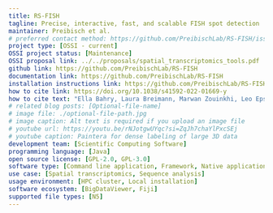 ```yaml
---
title: RS-FISH
tagline: Precise, interactive, fast, and scalable FISH spot detection
maintainer: Preibisch et al.
# preferred contact method: https://github.com/PreibischLab/RS-FISH/issues
project type: [OSSI - current]
OSSI project status: [Maintenance]
OSSI proposal link: ../../proposals/spatial_transcriptomics_tools.pdf
github link: https://github.com/PreibischLab/RS-FISH
documentation link: https://github.com/PreibischLab/RS-FISH
installation instructions link: https://github.com/PreibischLab/RS-FISH?tab=readme-ov-file#download
how to cite link: https://doi.org/10.1038/s41592-022-01669-y
how to cite text: "Ella Bahry, Laura Breimann, Marwan Zouinkhi, Leo Epstein, Klim Kolyvanov, Nicholas Mamrak, Benjamin King, Xi Long, Kyle I S Harrington, Timothée Lionnet & Stephan Preibisch Nature Methods 2022, doi: https://doi.org/10.1038/s41592-022-01669-y"
# related blog posts: [Optional-file-name]
# image file: ./optional-file-path.jpg
# image caption: Alt text is required if you upload an image file
# youtube url: https://youtu.be/rNJotgwUYqc?si=ZqJh7chaYlPxcSEj
# youtube caption: Paintera for dense labeling of large 3D data
development team: [Scientific Computing Software]
programming language: [Java]
open source license: [GPL-2.0, GPL-3.0]
software type: [Command line application, Framework, Native application]
use case: [Spatial transcriptomics, Sequence analysis]
usage environment: [HPC cluster, Local installation]
software ecosystem: [BigDataViewer, Fiji]
supported file types: [N5]
---
```

